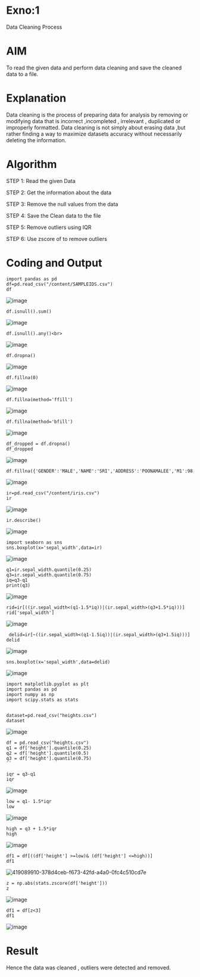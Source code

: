 # Exno:1
Data Cleaning Process

# AIM
To read the given data and perform data cleaning and save the cleaned data to a file.

# Explanation
Data cleaning is the process of preparing data for analysis by removing or modifying data that is incorrect ,incompleted , irrelevant , duplicated or improperly formatted. Data cleaning is not simply about erasing data ,but rather finding a way to maximize datasets accuracy without necessarily deleting the information.

# Algorithm
STEP 1: Read the given Data

STEP 2: Get the information about the data

STEP 3: Remove the null values from the data

STEP 4: Save the Clean data to the file

STEP 5: Remove outliers using IQR

STEP 6: Use zscore of to remove outliers

# Coding and Output
```
import pandas as pd
df=pd.read_csv("/content/SAMPLEIDS.csv")
df
```
![image](https://github.com/user-attachments/assets/18dd7b78-e77e-42a2-b10d-100d416258be)

```
df.isnull().sum()
```
![image](https://github.com/user-attachments/assets/de697e13-1672-43e7-97b6-e91b7ca48254)

```
df.isnull().any()<br>
```
![image](https://github.com/user-attachments/assets/2ea2b4b2-ad93-4196-af0c-74f2757ed4bb)

```
df.dropna()
```
![image](https://github.com/user-attachments/assets/d1ccfeeb-ce5b-4274-ae08-b15a5dff8acf)

```
df.fillna(0)
```
![image](https://github.com/user-attachments/assets/2f054b82-3469-4c84-8477-9609ef35f871)

```
df.fillna(method='ffill')
```
![image](https://github.com/user-attachments/assets/146279ff-0acc-4ef1-bce7-dd2b04469719)

```
df.fillna(method='bfill')
```
![image](https://github.com/user-attachments/assets/7b3f8688-66cf-41da-b64c-0292ff2654e2)

```
df_dropped = df.dropna()
df_dropped
```
![image](https://github.com/user-attachments/assets/55154611-cacb-42e6-a50f-9c4ad981ba07)

```
df.fillna({'GENDER':'MALE','NAME':'SRI','ADDRESS':'POONAMALEE','M1':98,'M2':87,'M3':76,'M4':92,'TOTAL':305,'AVG':89.999999})
```
![image](https://github.com/user-attachments/assets/afbd30f6-f931-4d5a-a836-d03228e4fcc8)

```
ir=pd.read_csv("/content/iris.csv")
ir
```
![image](https://github.com/user-attachments/assets/806d113c-8a66-4f89-9952-90cd21c3477c)

```
ir.describe()
```
![image](https://github.com/user-attachments/assets/885ab6ed-8880-4ffb-8328-0aa0de8e483d)

```
import seaborn as sns
sns.boxplot(x='sepal_width',data=ir)
```
![image](https://github.com/user-attachments/assets/d46c4b97-70cd-451e-945f-1cfcc4e4fa0d)

```
q1=ir.sepal_width.quantile(0.25)
q3=ir.sepal_width.quantile(0.75)
iq=q3-q1
print(q3)
```
![image](https://github.com/user-attachments/assets/f40bdb15-690a-4910-a858-56aa3491eb2d)

```
rid=ir[((ir.sepal_width<(q1-1.5*iq))|(ir.sepal_width>(q3+1.5*iq)))]
rid['sepal_width']
```
![image](https://github.com/user-attachments/assets/c0c0be80-2585-43a1-833f-95c582bd015e)

```
 delid=ir[~((ir.sepal_width<(q1-1.5iq))|(ir.sepal_width>(q3+1.5iq)))] delid
```
![image](https://github.com/user-attachments/assets/f732124f-8c61-402d-aad1-02639e992923)

```
sns.boxplot(x='sepal_width',data=delid)
```
![image](https://github.com/user-attachments/assets/63a980f7-d93a-4fc0-8cd6-a3996b754829)

```
import matplotlib.pyplot as plt
import pandas as pd
import numpy as np
import scipy.stats as stats


dataset=pd.read_csv("heights.csv")
dataset
```
![image](https://github.com/user-attachments/assets/93df8017-c780-49b4-a543-740586d797d7)

```
df = pd.read_csv("heights.csv")
q1 = df['height'].quantile(0.25)
q2 = df['height'].quantile(0.5)
q3 = df['height'].quantile(0.75)
``

iqr = q3-q1
iqr
```
![image](https://github.com/user-attachments/assets/da734777-3c5d-4551-86ce-62b1042689c3)

```
low = q1- 1.5*iqr
low
```
![image](https://github.com/user-attachments/assets/f1968b3f-1808-4eeb-ac6d-11e6696e17f2)

```
high = q3 + 1.5*iqr
high
```
![image](https://github.com/user-attachments/assets/f2856cdb-ca8b-4173-9c08-3e60ccfceb78)

```
df1 = df[((df['height'] >=low)& (df['height'] <=high))]
df1
```
![419089910-378d4ceb-f673-42fd-a4a0-0fc4c510cd7e](https://github.com/user-attachments/assets/1b883ca9-8c97-4664-8b5c-b7c3acf78691)

```
z = np.abs(stats.zscore(df['height']))
z
```
![image](https://github.com/user-attachments/assets/57a3315e-fc8d-410e-a7c7-8b207edf5570)

```
df1 = df[z<3]
df1
```
![image](https://github.com/user-attachments/assets/7dd352c0-a73a-40cf-9310-f01fb1edcb81)

# Result
Hence the data was cleaned , outliers were detected and removed.
